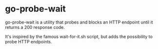 # go-probe-wait

go-probe-wait is a utility that probes and blocks an HTTP endpoint until it returns a 200 response code.

It's inspired by the famous wait-for-it.sh script, but adds the possibility to probe HTTP endpoints.

